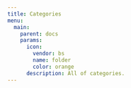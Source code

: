 ```yaml
---
title: Categories
menu:
  main:
    parent: docs
    params:
      icon:
        vendor: bs
        name: folder
        color: orange
      description: All of categories.
---
```

